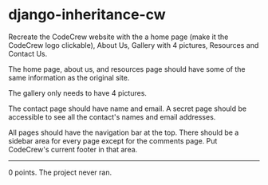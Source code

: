 # django-inheritance-cw

Recreate the CodeCrew website with the a home page (make it the CodeCrew logo clickable), About Us, Gallery with 4 pictures, Resources and Contact Us.

The home page, about us, and resources page should have some of the same information as the original site.

The gallery only needs to have 4 pictures.

The contact page should have name and email. A secret page should be accessible to see all the contact's names and email addresses.

All pages should have the navigation bar at the top. There should be a sidebar area for every page except for the comments page. Put CodeCrew's current footer in that area.
<hr>
0 points. The project never ran.